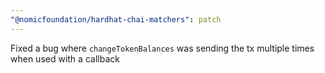 ```yaml
---
"@nomicfoundation/hardhat-chai-matchers": patch
---
```


Fixed a bug where `changeTokenBalances` was sending the tx multiple times when used with a callback
